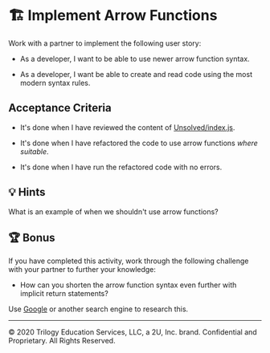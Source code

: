 # 🏗️ Implement Arrow Functions

Work with a partner to implement the following user story:

* As a developer, I want to be able to use newer arrow function syntax.

* As a developer, I want be able to create and read code using the most modern syntax rules.

## Acceptance Criteria

* It's done when I have reviewed the content of [Unsolved/index.js](../../../../01-Class-Content/09-NodeJS/01-Activities/04-Stu_Arrow-Function-Practice/Unsolved/index.js).
  
* It's done when I have refactored the code to use arrow functions _where suitable_.

* It's done when I have run the refactored code with no errors.

## 💡 Hints

What is an example of when we shouldn't use arrow functions?

## 🏆 Bonus

If you have completed this activity, work through the following challenge with your partner to further your knowledge:

* How can you shorten the arrow function syntax even further with implicit return statements?
  
Use [Google](https://www.google.com) or another search engine to research this.

---

© 2020 Trilogy Education Services, LLC, a 2U, Inc. brand. Confidential and Proprietary. All Rights Reserved.